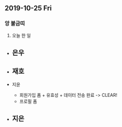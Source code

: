 ## 2019-10-25 Fri
### 앙 불금띠

1. 오늘 한 일
- 은우
    - 

- 재호
    - 

- 지윤
  - 회원가입 폼 + 유효성 + 데이터 전송 완료 -> CLEAR!
  - 프로필 폼

- 지은
  - 